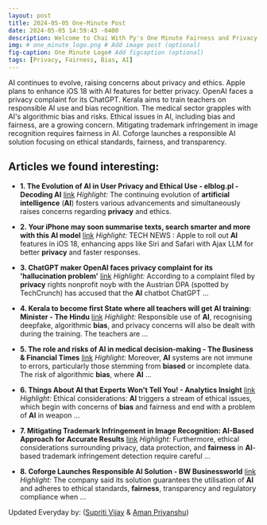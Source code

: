 ```yaml
---
layout: post
title: 2024-05-05 One-Minute Post
date: 2024-05-05 14:59:43 -0400
description: Welcome to Chai With Py's One Minute Fairness and Privacy, which aims to provide you the current happenings in the world of Fairness, Privacy, and AI.
img: # one_minute_logo.png # Add image post (optional)
fig-caption: One Minute Logo# Add figcaption (optional)
tags: [Privacy, Fairness, Bias, AI]
---
```


AI continues to evolve, raising concerns about privacy and ethics. Apple plans to enhance iOS 18 with AI features for better privacy. OpenAI faces a privacy complaint for its ChatGPT. Kerala aims to train teachers on responsible AI use and bias recognition. The medical sector grapples with AI's algorithmic bias and risks. Ethical issues in AI, including bias and fairness, are a growing concern. Mitigating trademark infringement in image recognition requires fairness in AI. Coforge launches a responsible AI solution focusing on ethical standards, fairness, and transparency.

## Articles we found interesting:

- **1. The Evolution of <b>AI</b> in User <b>Privacy</b> and Ethical Use - elblog.pl - Decoding <b>AI</b>** [link](https://elblog.pl/2024/05/05/the-evolution-of-ai-in-user-privacy-and-ethical-use/)
_Highlight:_ The continuing evolution of <b>artificial intelligence</b> (<b>AI</b>) fosters various advancements and simultaneously raises concerns regarding <b>privacy</b> and ethics.

- **2. Your iPhone may soon summarise texts, search smarter and more with this <b>AI</b> model** [link](https://timesofindia.indiatimes.com/technology/tech-news/your-iphone-might-soon-be-able-to-summarise-texts-for-you-search-smarter-and-more-all-powered-by-this-language-model/articleshow/109845762.cms)
_Highlight:_ TECH NEWS : Apple to roll out <b>AI</b> features in iOS 18, enhancing apps like Siri and Safari with Ajax LLM for better <b>privacy</b> and faster responses.

- **3. ChatGPT maker OpenAI faces <b>privacy</b> complaint for its &#39;hallucination problem&#39;** [link](https://timesofindia.indiatimes.com/technology/tech-news/chatgpt-maker-openai-faces-privacy-complaint-in-eu-for-its-hallucination-problem/articleshow/109788186.cms)
_Highlight:_ According to a complaint filed by <b>privacy</b> rights nonprofit noyb with the Austrian DPA (spotted by TechCrunch) has accused that the <b>AI</b> chatbot ChatGPT&nbsp;...

- **4. Kerala to become first State where all teachers will get <b>AI</b> training: Minister - The Hindu** [link](https://www.thehindu.com/news/national/kerala/kerala-to-become-first-state-where-all-teachers-will-get-ai-training-minister/article68139927.ece)
_Highlight:_ Responsible use of <b>AI</b>, recognising deepfake, algorithmic <b>bias</b>, and privacy concerns will also be dealt with during the training. The teachers are&nbsp;...

- **5. The role and risks of <b>AI</b> in medical decision-making - The Business &amp; Financial Times** [link](https://thebftonline.com/2024/05/04/the-role-and-risks-of-ai-in-medical-decision-making/)
_Highlight:_ Moreover, <b>AI</b> systems are not immune to errors, particularly those stemming from <b>biased</b> or incomplete data. The risk of algorithmic <b>bias</b>, where <b>AI</b>&nbsp;...

- **6. Things About <b>AI</b> that Experts Won&#39;t Tell You! - Analytics Insight** [link](https://www.analyticsinsight.net/things-about-ai-that-experts-wont-tell-you/)
_Highlight:_ Ethical considerations: <b>AI</b> triggers a stream of ethical issues, which begin with concerns of <b>bias</b> and fairness and end with a problem of <b>AI</b> in weapon&nbsp;...

- **7. Mitigating Trademark Infringement in Image Recognition: <b>AI</b>-Based Approach for Accurate Results** [link](https://www.legalserviceindia.com/legal/article-16105-mitigating-trademark-infringement-in-image-recognition-ai-based-approach-for-accurate-results.html)
_Highlight:_ Furthermore, ethical considerations surrounding privacy, data protection, and <b>fairness</b> in <b>AI</b>-based trademark infringement detection require careful&nbsp;...

- **8. Coforge Launches Responsible <b>AI</b> Solution - BW Businessworld** [link](https://businessworld.in/article/coforge-launches-responsible-ai-solution-501746)
_Highlight:_ The company said its solution guarantees the utilisation of <b>AI</b> and adheres to ethical standards, <b>fairness</b>, transparency and regulatory compliance when&nbsp;...


Updated Everyday by: (<a href="https://supritivijay.github.io/">Supriti Vijay</a> & <a href="https://amanpriyanshu.github.io/">Aman Priyanshu</a>)

